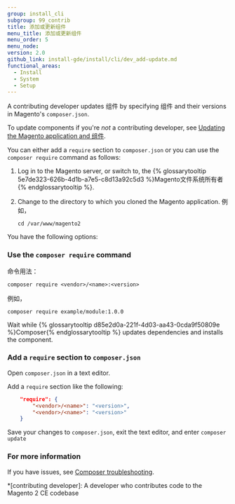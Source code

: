 ```yaml
---
group: install_cli
subgroup: 99_contrib
title: 添加或更新组件
menu_title: 添加或更新组件
menu_order: 5
menu_node:
version: 2.0
github_link: install-gde/install/cli/dev_add-update.md
functional_areas:
  - Install
  - System
  - Setup
---
```


A contributing developer updates 组件 by specifying 组件 and their versions in Magento's `composer.json`. 

To update components if you're *not* a contributing developer, see <a href="{{ page.baseurl }}/comp-mgr/bk-compman-upgrade-guide.html">Updating the Magento application and 组件</a>.

You can either add a `require` section to `composer.json` or you can use the `composer require` command as follows:

1.	Log in to the Magento server, or switch to, the {% glossarytooltip 5e7de323-626b-4d1b-a7e5-c8d13a92c5d3 %}Magento文件系统所有者{% endglossarytooltip %}.
2.	Change to the directory to which you cloned the Magento application. 例如，

		cd /var/www/magento2

You have the following options:

### Use the `composer require` command
命令用法：

	composer require <vendor>/<name>:<version>

例如，

	composer require example/module:1.0.0

Wait while {% glossarytooltip d85e2d0a-221f-4d03-aa43-0cda9f50809e %}Composer{% endglossarytooltip %} updates dependencies and installs the component.

### Add a `require` section to `composer.json`
Open `composer.json` in a text editor.

Add a `require` section like the following:

```JSON
	"require": {
		"<vendor>/<name>": "<version>",
		"<vendor>/<name>": "<version>"
	}
```

Save your changes to `composer.json`, exit the text editor, and enter `composer update`

### For more information
If you have issues, see <a href="https://getcomposer.org/doc/articles/troubleshooting.md" target="_blank">Composer troubleshooting</a>.

<!-- ABBREVIATIONS -->

*[contributing developer]: A developer who contributes code to the Magento 2 CE codebase
